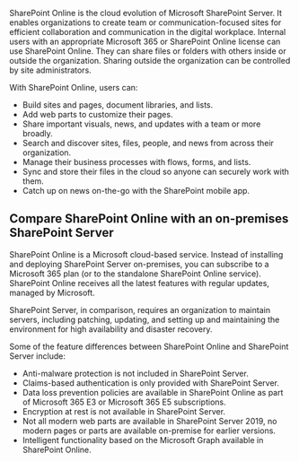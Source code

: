 SharePoint Online is the cloud evolution of Microsoft SharePoint Server. It enables organizations to create team or communication-focused sites for efficient collaboration and communication in the digital workplace. Internal users with an appropriate Microsoft 365 or SharePoint Online license can use SharePoint Online. They can share files or folders with others inside or outside the organization. Sharing outside the organization can be controlled by site administrators. 

With SharePoint Online, users can:  
- Build sites and pages, document libraries, and lists. 
- Add web parts to customize their pages. 
- Share important visuals, news, and updates with a team or more broadly. 
- Search and discover sites, files, people, and news from across their organization. 
- Manage their business processes with flows, forms, and lists. 
- Sync and store their files in the cloud so anyone can securely work with them. 
- Catch up on news on-the-go with the SharePoint mobile app. 

## Compare SharePoint Online with an on-premises SharePoint Server
SharePoint Online is a Microsoft cloud-based service. Instead of installing and deploying SharePoint Server on-premises, you can subscribe to a Microsoft 365 plan (or to the standalone SharePoint Online service). SharePoint Online receives all the latest features with regular updates, managed by Microsoft. 

SharePoint Server, in comparison, requires an organization to maintain servers, including patching, updating, and setting up and maintaining the environment for high availability and disaster recovery. 

Some of the feature differences between SharePoint Online and SharePoint Server include:  
- Anti-malware protection is not included in SharePoint Server. 
- Claims-based authentication is only provided with SharePoint Server. 
- Data loss prevention policies are available in SharePoint Online as part of Microsoft 365 E3 or Microsoft 365 E5 subscriptions.  
- Encryption at rest is not available in SharePoint Server.
- Not all modern web parts are available in SharePoint Server 2019, no modern pages or parts are available on-premise for earlier versions.
- Intelligent functionality based on the Microsoft Graph available in SharePoint Online.

